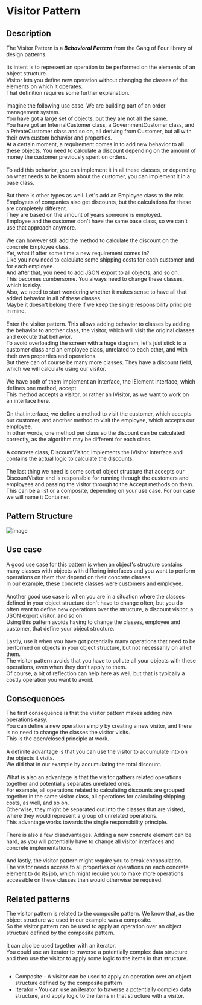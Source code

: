 # Visitor Pattern


## Description
The Visitor Pattern is a ***Behavioral Pattern*** from the Gang of Four library of design patterns. </br>
</br>
Its intent is to represent an operation to be performed on the elements of an object structure. </br>
Visitor lets you define new operation without changing the classes of the elements on which it operates. </br>
That definition requires some further explanation. </br>
</br>
Imagine the following use case. We are building part of an order management system.</br>
You have got a large set of objects, but they are not all the same.</br>
You have got an InternalCustomer class, a GovernmentCustomer class, and a PrivateCustomer class and so on, all deriving from Customer, but all with their own custom behavior and properties.</br>
At a certain moment, a requirement comes in to add new behavior to all these objects. You need to calculate a discount depending on the amount of money the customer previously spent on orders. </br>
</br>
To add this behavior, you can implement it in all these classes, or depending on what needs to be known about the customer, you can implement it in a base class.</br>
</br>
But there is other types as well. Let's add an Employee class to the mix. </br>
Employees of companies also get discounts, but the calculations for these are completely different. </br>
They are based on the amount of years someone is employed.</br>
Employee and the customer don't have the same base class, so we can't use that approach anymore.</br>
</br>
We can however still add the method to calculate the discount on the concrete Employee class.</br>
Yet, what if after some time a new requirement comes in? </br>
Like you now need to calculate some shipping costs for each customer and for each employee. </br>
And after that, you need to add JSON export to all objects, and so on.</br>
This becomes cumbersome. You always need to change these classes, which is risky.</br>
Also, we need to start wondering whether it makes sense to have all that added behavior in all of these classes.</br>
Maybe it doesn't belong there if we keep the single responsibility principle in mind. </br>
</br>
Enter the visitor pattern. This allows adding behavior to classes by adding the behavior to another class, the visitor, which will visit the original classes and execute that behavior. </br>
To avoid overloading the screen with a huge diagram, let's just stick to a customer class and an employee class, unrelated to each other, and with their own properties and operations.</br>
But there can of course be many more classes. They have a discount field, which we will calculate using our visitor. </br>
</br>
We have both of them implement an interface, the IElement interface, which defines one method, accept. </br>
This method accepts a visitor, or rather an IVisitor, as we want to work on an interface here.</br>
</br>
On that interface, we define a method to visit the customer, which accepts our customer, and another method to visit the employee, which accepts our employee.</br>
In other words, one method per class so the discount can be calculated correctly, as the algorithm may be different for each class. </br>
</br>
A concrete class, DiscountVisitor, implements the IVisitor interface and contains the actual logic to calculate the discounts. </br>
</br>
The last thing we need is some sort of object structure that accepts our DiscountVisitor and is responsible for running through the customers and employees and passing the visitor through to the Accept methods on them. </br>
This can be a list or a composite, depending on your use case. For our case we will name it Container. </br>



## Pattern Structure 
![image](https://user-images.githubusercontent.com/42718910/206369119-a4c52d46-afae-4d0d-9b2f-c00e049177d9.png)



## Use case
A good use case for this pattern is when an object's structure contains many classes with objects with differing interfaces and you want to perform operations on them that depend on their concrete classes.</br>
In our example, these concrete classes were customers and employee. </br>
</br>
Another good use case is when you are in a situation where the classes defined in your object structure don't have to change often, but you do often want to define new operations over the structure, a discount visitor, a JSON export visitor, and so on. </br>
Using this pattern avoids having to change the classes, employee and customer, that define your object structure. </br>
</br>
Lastly, use it when you have got potentially many operations that need to be performed on objects in your object structure, but not necessarily on all of them.</br>
The visitor pattern avoids that you have to pollute all your objects with these operations, even when they don't apply to them. </br>
Of course, a bit of reflection can help here as well, but that is typically a costly operation you want to avoid. </br>


## Consequences
The first consequence is that the visitor pattern makes adding new operations easy. </br>
You can define a new operation simply by creating a new visitor, and there is no need to change the classes the visitor visits. </br>
This is the open/closed principle at work.</br>
</br>
A definite advantage is that you can use the visitor to accumulate into on the objects it visits. </br>
We did that in our example by accumulating the total discount. </br>
</br>
What is also an advantage is that the visitor gathers related operations together and potentially separates unrelated ones.</br>
For example, all operations related to calculating discounts are grouped together in the same visitor class, all operations for calculating shipping costs, as well, and so on.</br>
Otherwise, they might be separated out into the classes that are visited, where they would represent a group of unrelated operations. </br>
This advantage works towards the single responsibility principle. </br>
</br>
There is also a few disadvantages. Adding a new concrete element can be hard, as you will potentially have to change all visitor interfaces and concrete implementations.</br>
</br>
And lastly, the visitor pattern might require you to break encapsulation. </br>
The visitor needs access to all properties or operations on each concrete element to do its job, which might require you to make more operations accessible on these classes than would otherwise be required.


## Related patterns
The visitor pattern is related to the composite pattern. We know that, as the object structure we used in our example was a composite. </br>
So the visitor pattern can be used to apply an operation over an object structure defined by the composite pattern. </br>
</br>
It can also be used together with an iterator.</br>
You could use an iterator to traverse a potentially complex  data structure and then use the visitor to apply some logic to the items in that structure. </br>
</br>

* Composite - A visitor can be used to apply an operation over an object structure defined by the composite pattern
* Iterator - You can use an iterator to traverse a potentially complex data structure, and apply logic to the items in that structure with a visitor.
